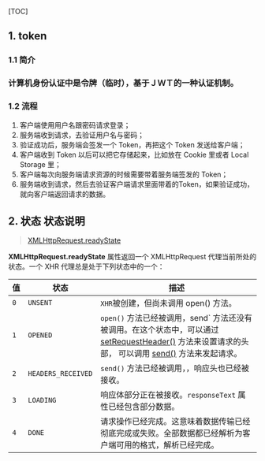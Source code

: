 [TOC]
## 1. token

### 1.1 简介

### 计算机身份认证中是令牌（临时），基于ＪＷＴ的一种认证机制。

### 1.2 流程

1. 客户端使用用户名跟密码请求登录；
2. 服务端收到请求，去验证用户名与密码；
3. 验证成功后，服务端会签发一个 Token，再把这个 Token 发送给客户端；
4. 客户端收到 Token 以后可以把它存储起来，比如放在 Cookie 里或者 Local Storage 里；
5. 客户端每次向服务端请求资源的时候需要带着服务端签发的 Token；
6. 服务端收到请求，然后去验证客户端请求里面带着的Token，如果验证成功，就向客户端返回请求的数据。

## 2. 	 状态 状态说明 

> [XMLHttpRequest.readyState](https://developer.mozilla.org/zh-CN/docs/Web/API/XMLHttpRequest/readyState)

**XMLHttpRequest.readyState** 属性返回一个 XMLHttpRequest  代理当前所处的状态。一个 XHR 代理总是处于下列状态中的一个：

| 值   | 状态               | 描述                                                         |
| ---- | ------------------ | ------------------------------------------------------------ |
| `0`  | `UNSENT`           | `XHR`被创建，但尚未调用 open() 方法。                        |
| `1`  | `OPENED`           | `open()` 方法已经被调用，send` 方法还没有被调用。在这个状态中，可以通过  [setRequestHeader()](https://developer.mozilla.org/en-US/docs/Web/API/XMLHttpRequest/setRequestHeader) 方法来设置请求的头部， 可以调用 [send()](https://developer.mozilla.org/en-US/docs/Web/API/XMLHttpRequest/send) 方法来发起请求。 |
| `2`  | `HEADERS_RECEIVED` | `send()` 方法已经被调用，，响应头也已经被接收。              |
| `3`  | `LOADING`          | 响应体部分正在被接收。`responseText` 属性已经包含部分数据。  |
| `4`  | `DONE`             | 请求操作已经完成。这意味着数据传输已经彻底完成或失败。全部数据都已经解析为客户端可用的格式，解析已经完成。 |





